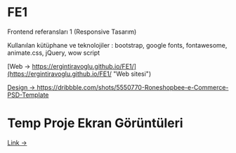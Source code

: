 # FE1
Frontend referansları 1 (Responsive Tasarım)

Kullanılan kütüphane ve teknolojiler : bootstrap, google fonts, fontawesome, animate.css, jQuery, wow script

[Web -> https://ergintiravoglu.github.io/FE1/](https://ergintiravoglu.github.io/FE1/ "Web sitesi")

[Design -> https://dribbble.com/shots/5550770-Roneshopbee-e-Commerce-PSD-Template ](https://dribbble.com/shots/5550770-Roneshopbee-e-Commerce-PSD-Template "Tasarımın Psd dosyası")

# Temp Proje Ekran Görüntüleri
[Link ->](https://drive.google.com/open?id=1MLF5jtmDEKrTGUZhm5IFrEPXo4PB2Jd-)
